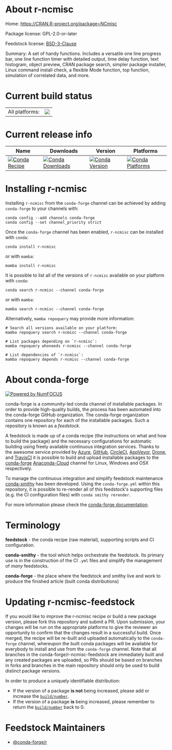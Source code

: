 About r-ncmisc
==============

Home: https://CRAN.R-project.org/package=NCmisc

Package license: GPL-2.0-or-later

Feedstock license: [BSD-3-Clause](https://github.com/conda-forge/r-ncmisc-feedstock/blob/main/LICENSE.txt)

Summary: A set of handy functions. Includes a versatile one line progress bar, one  line function timer with detailed output, time delay function, text histogram, object  preview, CRAN package search, simpler package installer, Linux command install check,  a flexible Mode function, top function, simulation of correlated data, and more.

Current build status
====================


<table><tr><td>All platforms:</td>
    <td>
      <a href="https://dev.azure.com/conda-forge/feedstock-builds/_build/latest?definitionId=7406&branchName=main">
        <img src="https://dev.azure.com/conda-forge/feedstock-builds/_apis/build/status/r-ncmisc-feedstock?branchName=main">
      </a>
    </td>
  </tr>
</table>

Current release info
====================

| Name | Downloads | Version | Platforms |
| --- | --- | --- | --- |
| [![Conda Recipe](https://img.shields.io/badge/recipe-r--ncmisc-green.svg)](https://anaconda.org/conda-forge/r-ncmisc) | [![Conda Downloads](https://img.shields.io/conda/dn/conda-forge/r-ncmisc.svg)](https://anaconda.org/conda-forge/r-ncmisc) | [![Conda Version](https://img.shields.io/conda/vn/conda-forge/r-ncmisc.svg)](https://anaconda.org/conda-forge/r-ncmisc) | [![Conda Platforms](https://img.shields.io/conda/pn/conda-forge/r-ncmisc.svg)](https://anaconda.org/conda-forge/r-ncmisc) |

Installing r-ncmisc
===================

Installing `r-ncmisc` from the `conda-forge` channel can be achieved by adding `conda-forge` to your channels with:

```
conda config --add channels conda-forge
conda config --set channel_priority strict
```

Once the `conda-forge` channel has been enabled, `r-ncmisc` can be installed with `conda`:

```
conda install r-ncmisc
```

or with `mamba`:

```
mamba install r-ncmisc
```

It is possible to list all of the versions of `r-ncmisc` available on your platform with `conda`:

```
conda search r-ncmisc --channel conda-forge
```

or with `mamba`:

```
mamba search r-ncmisc --channel conda-forge
```

Alternatively, `mamba repoquery` may provide more information:

```
# Search all versions available on your platform:
mamba repoquery search r-ncmisc --channel conda-forge

# List packages depending on `r-ncmisc`:
mamba repoquery whoneeds r-ncmisc --channel conda-forge

# List dependencies of `r-ncmisc`:
mamba repoquery depends r-ncmisc --channel conda-forge
```


About conda-forge
=================

[![Powered by
NumFOCUS](https://img.shields.io/badge/powered%20by-NumFOCUS-orange.svg?style=flat&colorA=E1523D&colorB=007D8A)](https://numfocus.org)

conda-forge is a community-led conda channel of installable packages.
In order to provide high-quality builds, the process has been automated into the
conda-forge GitHub organization. The conda-forge organization contains one repository
for each of the installable packages. Such a repository is known as a *feedstock*.

A feedstock is made up of a conda recipe (the instructions on what and how to build
the package) and the necessary configurations for automatic building using freely
available continuous integration services. Thanks to the awesome service provided by
[Azure](https://azure.microsoft.com/en-us/services/devops/), [GitHub](https://github.com/),
[CircleCI](https://circleci.com/), [AppVeyor](https://www.appveyor.com/),
[Drone](https://cloud.drone.io/welcome), and [TravisCI](https://travis-ci.com/)
it is possible to build and upload installable packages to the
[conda-forge](https://anaconda.org/conda-forge) [Anaconda-Cloud](https://anaconda.org/)
channel for Linux, Windows and OSX respectively.

To manage the continuous integration and simplify feedstock maintenance
[conda-smithy](https://github.com/conda-forge/conda-smithy) has been developed.
Using the ``conda-forge.yml`` within this repository, it is possible to re-render all of
this feedstock's supporting files (e.g. the CI configuration files) with ``conda smithy rerender``.

For more information please check the [conda-forge documentation](https://conda-forge.org/docs/).

Terminology
===========

**feedstock** - the conda recipe (raw material), supporting scripts and CI configuration.

**conda-smithy** - the tool which helps orchestrate the feedstock.
                   Its primary use is in the construction of the CI ``.yml`` files
                   and simplify the management of *many* feedstocks.

**conda-forge** - the place where the feedstock and smithy live and work to
                  produce the finished article (built conda distributions)


Updating r-ncmisc-feedstock
===========================

If you would like to improve the r-ncmisc recipe or build a new
package version, please fork this repository and submit a PR. Upon submission,
your changes will be run on the appropriate platforms to give the reviewer an
opportunity to confirm that the changes result in a successful build. Once
merged, the recipe will be re-built and uploaded automatically to the
`conda-forge` channel, whereupon the built conda packages will be available for
everybody to install and use from the `conda-forge` channel.
Note that all branches in the conda-forge/r-ncmisc-feedstock are
immediately built and any created packages are uploaded, so PRs should be based
on branches in forks and branches in the main repository should only be used to
build distinct package versions.

In order to produce a uniquely identifiable distribution:
 * If the version of a package **is not** being increased, please add or increase
   the [``build/number``](https://docs.conda.io/projects/conda-build/en/latest/resources/define-metadata.html#build-number-and-string).
 * If the version of a package **is** being increased, please remember to return
   the [``build/number``](https://docs.conda.io/projects/conda-build/en/latest/resources/define-metadata.html#build-number-and-string)
   back to 0.

Feedstock Maintainers
=====================

* [@conda-forge/r](https://github.com/conda-forge/r/)

